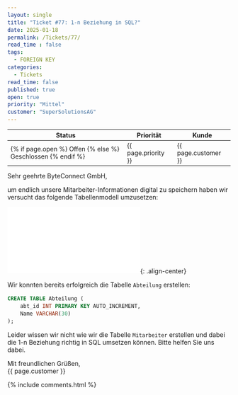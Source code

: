 ```yaml
---
layout: single
title: "Ticket #77: 1-n Beziehung in SQL?"
date: 2025-01-18
permalink: /Tickets/77/
read_time : false
tags:
  - FOREIGN KEY
categories:
  - Tickets
read_time: false
published: true
open: true
priority: "Mittel"
customer: "SuperSolutionsAG"
---
```


| Status | Priorität | Kunde |
|--------|----------|--------|
| {% if page.open %} Offen {% else %} Geschlossen {% endif %} | {{ page.priority }} | {{ page.customer }} |


Sehr geehrte ByteConnect GmbH,

um endlich unsere Mitarbeiter-Informationen digital zu speichern
haben wir versucht das folgende Tabellenmodell umzusetzen:

![image-center](/assets/images/77_tbModel.pdf){: .align-center}

Wir konnten bereits erfolgreich die Tabelle `Abteilung` erstellen:

```sql
CREATE TABLE Abteilung (
    abt_id INT PRIMARY KEY AUTO_INCREMENT,
    Name VARCHAR(30)
);
```

Leider wissen wir nicht wie wir die Tabelle `Mitarbeiter` erstellen und dabei die 1-n Beziehung richtig in SQL umsetzen können. Bitte helfen Sie uns dabei.

Mit freundlichen Grüßen,  
{{ page.customer }}

{% include comments.html %}